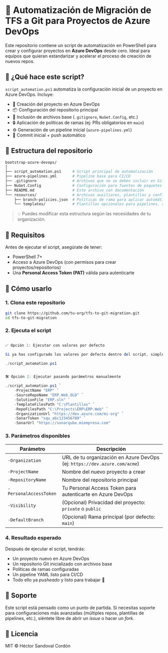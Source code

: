 # 🚀 Automatización de Migración de TFS a Git para Proyectos de Azure DevOps

Este repositorio contiene un script de automatización en PowerShell para crear y configurar proyectos en **Azure DevOps** desde cero. Ideal para equipos que quieran estandarizar y acelerar el proceso de creación de nuevos repos.

## 🧰 ¿Qué hace este script?

`script_automation.ps1` automatiza la configuración inicial de un proyecto en Azure DevOps. Incluye:

- 🔨 Creación del proyecto en Azure DevOps
- 📦 Configuración del repositorio principal
- 📁 Inclusión de archivos base (`.gitignore`, `NuGet.Config`, etc.)
- 🔒 Aplicación de políticas de ramas (ej: PRs obligatorios en `main`)
- ⚙️ Generación de un pipeline inicial (`azure-pipelines.yml`)
- 💾 Commit inicial + push automático

## 📁 Estructura del repositorio

```bash
bootstrap-azure-devops/
│
├── script_automation.ps1     # Script principal de automatización
├── azure-pipelines.yml       # Pipeline base para CI/CD
├── .gitignore                # Archivos que no se deben incluir en Git
├── NuGet.Config              # Configuración para fuentes de paquetes NuGet
├── README.md                 # Este archivo con documentación
└── resources/                # Archivos auxiliares, plantillas y configuraciones adicionales
    ├── branch-policies.json  # Políticas de rama para aplicar automáticamente
    └── templates/            # Plantillas opcionales para pipelines, repos, etc.
```

> 💡 Puedes modificar esta estructura según las necesidades de tu organización.


## 🚦 Requisitos

Antes de ejecutar el script, asegúrate de tener:

- PowerShell 7+
- Acceso a Azure DevOps (con permisos para crear proyectos/repositorios)
- Una **Personal Access Token (PAT)** válida para autenticarte

## 🧪 Cómo usarlo

### 1. Clona este repositorio

```bash
git clone https://github.com/tu-org/tfs-to-git-migration.git
cd tfs-to-git-migration
```

### 2. Ejecuta el script

```powershell

✅ Opción 1: Ejecutar con valores por defecto

Si ya has configurado los valores por defecto dentro del script, simplemente ejecútalo así:

./script_automation.ps1
```

```powershell

🛠️ Opción 2: Ejecutar pasando parámetros manualmente

./script_automation.ps1 `
    -ProjectName "ERP" `
    -SourceRepoName "ERP.Web.OLD" `
    -SolutionFile "ERP.sln" `
    -TemplateFilesPath "C:\Plantillas" `
    -RepoFilesPath "C:\Projects\ERP\ERP.Web" `
    -OrganizationUrl "https://dev.azure.com/mi-org" `
    -SonarToken "squ_abc123456789" `
    -SonarUrl "https://sonarqube.miempresa.com"
```

### 3. Parámetros disponibles

| Parámetro              | Descripción                                                                 |
|------------------------|-----------------------------------------------------------------------------|
| `-Organization`        | URL de tu organización en Azure DevOps (ej: `https://dev.azure.com/acme`)  |
| `-ProjectName`         | Nombre del nuevo proyecto a crear                                           |
| `-RepositoryName`      | Nombre del repositorio principal                                            |
| `-PersonalAccessToken` | Tu Personal Access Token para autenticarte en Azure DevOps                  |
| `-Visibility`          | (Opcional) Privacidad del proyecto: `private` o `public`                    |
| `-DefaultBranch`       | (Opcional) Rama principal (por defecto: `main`)                             |

### 4. Resultado esperado

Después de ejecutar el script, tendrás:

- Un proyecto nuevo en Azure DevOps
- Un repositorio Git inicializado con archivos base
- Políticas de ramas configuradas
- Un pipeline YAML listo para CI/CD
- Todo ello ya *pusheado* y listo para trabajar 💼

## 🛟 Soporte

Este script está pensado como un punto de partida. Si necesitas soporte para configuraciones más avanzadas (múltiples repos, plantillas de pipelines, etc.), siéntete libre de abrir un *issue* o hacer un *fork*.

## 📄 Licencia

MIT © Héctor Sandoval Cordón
